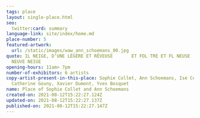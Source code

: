 ```yaml
---
tags: place
layout: single-place.html
seo:
  twitter:card: summary
language-link: site/index/home.md
place-number: 5
featured-artwork:
  url: /static/images/waw_ann_schoemans_00.jpg
quote: IL NEIGE, D‘UNE LÉGÈRE ET RÊVEUSE       ET FOL TRE ET FL NEUSE       ET
  NEUVE NEIGE
opening-hours: 11am> 7pm
number-of-exhibitors: 6 artists
copy-artist-present-in-this-place: Sophie Collet, Ann Schoemans, Ise Cellier,
  Catherine Gouny, Xavier Dumont, Yves Bosquet
name: Place of Sophie Collet and Ann Schoemans
created-on: 2021-08-12T15:22:27.124Z
updated-on: 2021-08-12T15:22:27.137Z
published-on: 2021-08-12T15:22:27.147Z
---
```

